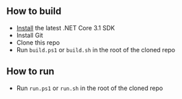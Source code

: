 ## How to build

* [Install](https://dotnet.microsoft.com/en-us/download/dotnet/3.1) the latest .NET Core 3.1 SDK
* Install Git
* Clone this repo
* Run `build.ps1` or `build.sh` in the root of the cloned repo

## How to run
* Run `run.ps1` or `run.sh` in the root of the cloned repo